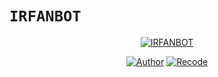 # ```IRFANBOT```
</p>
<p align="center">
<a href="#"><img title="IRFANBOT" src="https://telegra.ph/file/473a976bff5c354605817.jpg Bot WhatsApp-green?colorA=%23ff0000&colorB=%23017e40&style=for-the-badge"></a>
</p>
<p align="center">
<a href="https://github.com/KurrXd"><img title="Author" src="https://img.shields.io/badge/Author-KurrXd-red"></a>
<a href="https://github.com/irfanff9/botsc"><img title="Recode" src="https://img.shields.io/badge/Recode-Irfanff9-red"></a>
</p>
